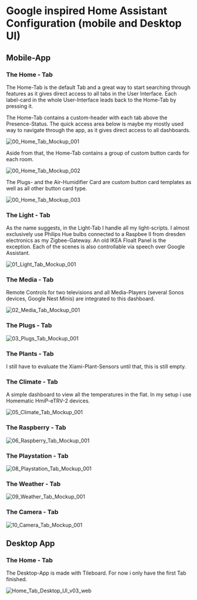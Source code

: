 # Google inspired Home Assistant Configuration (mobile and Desktop UI)

## Mobile-App

### The Home - Tab

The Home-Tab is the default Tab and a great way to start searching through features as it gives direct access to all tabs in the User Interface. Each label-card in the whole User-Interface leads back to the Home-Tab by pressing it.

The Home-Tab contains a custom-header with each tab above the Presence-Status. The quick access area below is maybe my mostly used way to navigate through the app, as it gives direct access to all dashboards.

![00_Home_Tab_Mockup_001](https://user-images.githubusercontent.com/66092908/136935635-e3cf26ef-dedb-43b9-99ff-d768a4b3abfb.png)

Aside from that, the  Home-Tab contains a group of custom button cards for each room. 

![00_Home_Tab_Mockup_002](https://user-images.githubusercontent.com/66092908/136957946-fa5c33fa-66e3-4609-a5c6-4d84aa4a6167.png)

The Plugs- and the Air-Humidifier Card are custom button card templates as well as all other button card type.

![00_Home_Tab_Mockup_003](https://user-images.githubusercontent.com/66092908/136957977-2c61efd8-c5bc-45e9-ada0-07d7296a4bce.png)

### The Light - Tab

As the name suggests, in the Light-Tab I handle all my light-scripts. I almost exclusively use Philips Hue bulbs connected to a Raspbee II from dresden electronics as my Zigbee-Gateway. An old IKEA Floalt Panel is the exception. Each of the scenes is also controllable via speech over Google Assistant.

![01_Light_Tab_Mockup_001](https://user-images.githubusercontent.com/66092908/136964666-65aad241-69d2-48fc-acb1-351d812ada39.png)

### The Media - Tab

Remote Controls for two televisions and all Media-Players (several Sonos devices, Google Nest Minis) are integrated to this dashboard.

![02_Media_Tab_Mockup_001](https://user-images.githubusercontent.com/66092908/136970867-b626a1a4-eb24-4d7d-a948-54e21be33d8f.png)

### The Plugs - Tab

![03_Plugs_Tab_Mockup_001](https://user-images.githubusercontent.com/66092908/136991419-7eebee44-6a5c-42a1-b2d4-052333bddb9c.png)

### The Plants - Tab

I still have to evaluate the Xiami-Plant-Sensors until that, this is still empty.

### The Climate - Tab

A simple dashboard to view all the temperatures in the flat. In my setup i use Homematic HmiP-eTRV-2 devices.

![05_Climate_Tab_Mockup_001](https://user-images.githubusercontent.com/66092908/137110687-9d66edf3-b99f-4fc0-af66-555620895293.png)

### The Raspberry - Tab

![06_Raspberry_Tab_Mockup_001](https://user-images.githubusercontent.com/66092908/137117712-94a21cba-13fe-4d62-9682-dde8638ed7ee.png)

### The Playstation - Tab

![08_Playstation_Tab_Mockup_001](https://user-images.githubusercontent.com/66092908/137125420-00cd90e7-8b4d-404a-9567-1d7924baf285.png)

### The Weather - Tab

![09_Weather_Tab_Mockup_001](https://user-images.githubusercontent.com/66092908/137126423-4183dece-c998-4464-9aa7-68747d882a2c.png)

### The Camera - Tab

![10_Camera_Tab_Mockup_001](https://user-images.githubusercontent.com/66092908/137128973-bb1fe00a-a404-4ac1-9967-9b4c17fbfe02.png)

## Desktop App

### The Home - Tab

The Desktop-App is made with Tileboard. For now i only have the first Tab finished.

![Home_Tab_Desktop_UI_v03_web](https://user-images.githubusercontent.com/66092908/136972172-35ea2c69-f50e-4e4f-9beb-c53e5d942822.png)

